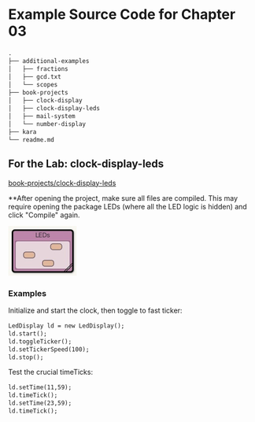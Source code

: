 # Example Source Code for Chapter 03

```
.
├── additional-examples
│   ├── fractions
│   ├── gcd.txt
│   └── scopes
├── book-projects
│   ├── clock-display
│   ├── clock-display-leds
│   ├── mail-system
│   └── number-display
├── kara
└── readme.md
```
## For the Lab: clock-display-leds

[book-projects/clock-display-leds](book-projects/clock-display-leds)

**After opening the project, make sure all files are compiled. This may require opening the package LEDs (where all the LED logic is hidden) and click "Compile" again.

![screenshot of package icon](book-projects/clock-display-leds/led-package.jpg)
### Examples

Initialize and start the clock, then toggle to fast ticker:

    LedDisplay ld = new LedDisplay();
    ld.start();
    ld.toggleTicker();
    ld.setTickerSpeed(100);
    ld.stop();

Test the crucial timeTicks:

    ld.setTime(11,59);
    ld.timeTick();
    ld.setTime(23,59);
    ld.timeTick();

## 